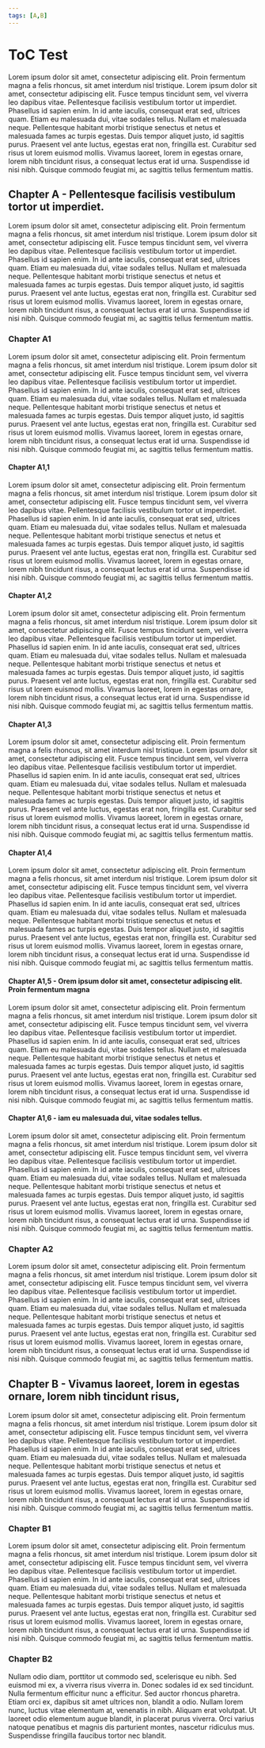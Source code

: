 ```yaml
---
tags: [A,B]
---
```


# ToC Test

Lorem ipsum dolor sit amet, consectetur adipiscing elit. Proin fermentum magna a felis rhoncus, sit amet interdum nisl tristique. Lorem ipsum dolor sit amet, consectetur adipiscing elit. Fusce tempus tincidunt sem, vel viverra leo dapibus vitae. Pellentesque facilisis vestibulum tortor ut imperdiet. Phasellus id sapien enim. In id ante iaculis, consequat erat sed, ultrices quam. Etiam eu malesuada dui, vitae sodales tellus. Nullam et malesuada neque. Pellentesque habitant morbi tristique senectus et netus et malesuada fames ac turpis egestas. Duis tempor aliquet justo, id sagittis purus. Praesent vel ante luctus, egestas erat non, fringilla est. Curabitur sed risus ut lorem euismod mollis. Vivamus laoreet, lorem in egestas ornare, lorem nibh tincidunt risus, a consequat lectus erat id urna. Suspendisse id nisi nibh. Quisque commodo feugiat mi, ac sagittis tellus fermentum mattis.

## Chapter A - Pellentesque facilisis vestibulum tortor ut imperdiet. 

Lorem ipsum dolor sit amet, consectetur adipiscing elit. Proin fermentum magna a felis rhoncus, sit amet interdum nisl tristique. Lorem ipsum dolor sit amet, consectetur adipiscing elit. Fusce tempus tincidunt sem, vel viverra leo dapibus vitae. Pellentesque facilisis vestibulum tortor ut imperdiet. Phasellus id sapien enim. In id ante iaculis, consequat erat sed, ultrices quam. Etiam eu malesuada dui, vitae sodales tellus. Nullam et malesuada neque. Pellentesque habitant morbi tristique senectus et netus et malesuada fames ac turpis egestas. Duis tempor aliquet justo, id sagittis purus. Praesent vel ante luctus, egestas erat non, fringilla est. Curabitur sed risus ut lorem euismod mollis. Vivamus laoreet, lorem in egestas ornare, lorem nibh tincidunt risus, a consequat lectus erat id urna. Suspendisse id nisi nibh. Quisque commodo feugiat mi, ac sagittis tellus fermentum mattis.



### Chapter  A1

Lorem ipsum dolor sit amet, consectetur adipiscing elit. Proin fermentum magna a felis rhoncus, sit amet interdum nisl tristique. Lorem ipsum dolor sit amet, consectetur adipiscing elit. Fusce tempus tincidunt sem, vel viverra leo dapibus vitae. Pellentesque facilisis vestibulum tortor ut imperdiet. Phasellus id sapien enim. In id ante iaculis, consequat erat sed, ultrices quam. Etiam eu malesuada dui, vitae sodales tellus. Nullam et malesuada neque. Pellentesque habitant morbi tristique senectus et netus et malesuada fames ac turpis egestas. Duis tempor aliquet justo, id sagittis purus. Praesent vel ante luctus, egestas erat non, fringilla est. Curabitur sed risus ut lorem euismod mollis. Vivamus laoreet, lorem in egestas ornare, lorem nibh tincidunt risus, a consequat lectus erat id urna. Suspendisse id nisi nibh. Quisque commodo feugiat mi, ac sagittis tellus fermentum mattis.

#### Chapter  A1,1

Lorem ipsum dolor sit amet, consectetur adipiscing elit. Proin fermentum magna a felis rhoncus, sit amet interdum nisl tristique. Lorem ipsum dolor sit amet, consectetur adipiscing elit. Fusce tempus tincidunt sem, vel viverra leo dapibus vitae. Pellentesque facilisis vestibulum tortor ut imperdiet. Phasellus id sapien enim. In id ante iaculis, consequat erat sed, ultrices quam. Etiam eu malesuada dui, vitae sodales tellus. Nullam et malesuada neque. Pellentesque habitant morbi tristique senectus et netus et malesuada fames ac turpis egestas. Duis tempor aliquet justo, id sagittis purus. Praesent vel ante luctus, egestas erat non, fringilla est. Curabitur sed risus ut lorem euismod mollis. Vivamus laoreet, lorem in egestas ornare, lorem nibh tincidunt risus, a consequat lectus erat id urna. Suspendisse id nisi nibh. Quisque commodo feugiat mi, ac sagittis tellus fermentum mattis.

#### Chapter  A1,2

Lorem ipsum dolor sit amet, consectetur adipiscing elit. Proin fermentum magna a felis rhoncus, sit amet interdum nisl tristique. Lorem ipsum dolor sit amet, consectetur adipiscing elit. Fusce tempus tincidunt sem, vel viverra leo dapibus vitae. Pellentesque facilisis vestibulum tortor ut imperdiet. Phasellus id sapien enim. In id ante iaculis, consequat erat sed, ultrices quam. Etiam eu malesuada dui, vitae sodales tellus. Nullam et malesuada neque. Pellentesque habitant morbi tristique senectus et netus et malesuada fames ac turpis egestas. Duis tempor aliquet justo, id sagittis purus. Praesent vel ante luctus, egestas erat non, fringilla est. Curabitur sed risus ut lorem euismod mollis. Vivamus laoreet, lorem in egestas ornare, lorem nibh tincidunt risus, a consequat lectus erat id urna. Suspendisse id nisi nibh. Quisque commodo feugiat mi, ac sagittis tellus fermentum mattis.

#### Chapter  A1,3

Lorem ipsum dolor sit amet, consectetur adipiscing elit. Proin fermentum magna a felis rhoncus, sit amet interdum nisl tristique. Lorem ipsum dolor sit amet, consectetur adipiscing elit. Fusce tempus tincidunt sem, vel viverra leo dapibus vitae. Pellentesque facilisis vestibulum tortor ut imperdiet. Phasellus id sapien enim. In id ante iaculis, consequat erat sed, ultrices quam. Etiam eu malesuada dui, vitae sodales tellus. Nullam et malesuada neque. Pellentesque habitant morbi tristique senectus et netus et malesuada fames ac turpis egestas. Duis tempor aliquet justo, id sagittis purus. Praesent vel ante luctus, egestas erat non, fringilla est. Curabitur sed risus ut lorem euismod mollis. Vivamus laoreet, lorem in egestas ornare, lorem nibh tincidunt risus, a consequat lectus erat id urna. Suspendisse id nisi nibh. Quisque commodo feugiat mi, ac sagittis tellus fermentum mattis.

#### Chapter  A1,4

Lorem ipsum dolor sit amet, consectetur adipiscing elit. Proin fermentum magna a felis rhoncus, sit amet interdum nisl tristique. Lorem ipsum dolor sit amet, consectetur adipiscing elit. Fusce tempus tincidunt sem, vel viverra leo dapibus vitae. Pellentesque facilisis vestibulum tortor ut imperdiet. Phasellus id sapien enim. In id ante iaculis, consequat erat sed, ultrices quam. Etiam eu malesuada dui, vitae sodales tellus. Nullam et malesuada neque. Pellentesque habitant morbi tristique senectus et netus et malesuada fames ac turpis egestas. Duis tempor aliquet justo, id sagittis purus. Praesent vel ante luctus, egestas erat non, fringilla est. Curabitur sed risus ut lorem euismod mollis. Vivamus laoreet, lorem in egestas ornare, lorem nibh tincidunt risus, a consequat lectus erat id urna. Suspendisse id nisi nibh. Quisque commodo feugiat mi, ac sagittis tellus fermentum mattis.

#### Chapter  A1,5 - Orem ipsum dolor sit amet, consectetur adipiscing elit. Proin fermentum magna

Lorem ipsum dolor sit amet, consectetur adipiscing elit. Proin fermentum magna a felis rhoncus, sit amet interdum nisl tristique. Lorem ipsum dolor sit amet, consectetur adipiscing elit. Fusce tempus tincidunt sem, vel viverra leo dapibus vitae. Pellentesque facilisis vestibulum tortor ut imperdiet. Phasellus id sapien enim. In id ante iaculis, consequat erat sed, ultrices quam. Etiam eu malesuada dui, vitae sodales tellus. Nullam et malesuada neque. Pellentesque habitant morbi tristique senectus et netus et malesuada fames ac turpis egestas. Duis tempor aliquet justo, id sagittis purus. Praesent vel ante luctus, egestas erat non, fringilla est. Curabitur sed risus ut lorem euismod mollis. Vivamus laoreet, lorem in egestas ornare, lorem nibh tincidunt risus, a consequat lectus erat id urna. Suspendisse id nisi nibh. Quisque commodo feugiat mi, ac sagittis tellus fermentum mattis.

#### Chapter  A1,6 - iam eu malesuada dui, vitae sodales tellus.

Lorem ipsum dolor sit amet, consectetur adipiscing elit. Proin fermentum magna a felis rhoncus, sit amet interdum nisl tristique. Lorem ipsum dolor sit amet, consectetur adipiscing elit. Fusce tempus tincidunt sem, vel viverra leo dapibus vitae. Pellentesque facilisis vestibulum tortor ut imperdiet. Phasellus id sapien enim. In id ante iaculis, consequat erat sed, ultrices quam. Etiam eu malesuada dui, vitae sodales tellus. Nullam et malesuada neque. Pellentesque habitant morbi tristique senectus et netus et malesuada fames ac turpis egestas. Duis tempor aliquet justo, id sagittis purus. Praesent vel ante luctus, egestas erat non, fringilla est. Curabitur sed risus ut lorem euismod mollis. Vivamus laoreet, lorem in egestas ornare, lorem nibh tincidunt risus, a consequat lectus erat id urna. Suspendisse id nisi nibh. Quisque commodo feugiat mi, ac sagittis tellus fermentum mattis.



### Chapter  A2

Lorem ipsum dolor sit amet, consectetur adipiscing elit. Proin fermentum magna a felis rhoncus, sit amet interdum nisl tristique. Lorem ipsum dolor sit amet, consectetur adipiscing elit. Fusce tempus tincidunt sem, vel viverra leo dapibus vitae. Pellentesque facilisis vestibulum tortor ut imperdiet. Phasellus id sapien enim. In id ante iaculis, consequat erat sed, ultrices quam. Etiam eu malesuada dui, vitae sodales tellus. Nullam et malesuada neque. Pellentesque habitant morbi tristique senectus et netus et malesuada fames ac turpis egestas. Duis tempor aliquet justo, id sagittis purus. Praesent vel ante luctus, egestas erat non, fringilla est. Curabitur sed risus ut lorem euismod mollis. Vivamus laoreet, lorem in egestas ornare, lorem nibh tincidunt risus, a consequat lectus erat id urna. Suspendisse id nisi nibh. Quisque commodo feugiat mi, ac sagittis tellus fermentum mattis.

## Chapter  B - Vivamus laoreet, lorem in egestas ornare, lorem nibh tincidunt risus,

Lorem ipsum dolor sit amet, consectetur adipiscing elit. Proin fermentum magna a felis rhoncus, sit amet interdum nisl tristique. Lorem ipsum dolor sit amet, consectetur adipiscing elit. Fusce tempus tincidunt sem, vel viverra leo dapibus vitae. Pellentesque facilisis vestibulum tortor ut imperdiet. Phasellus id sapien enim. In id ante iaculis, consequat erat sed, ultrices quam. Etiam eu malesuada dui, vitae sodales tellus. Nullam et malesuada neque. Pellentesque habitant morbi tristique senectus et netus et malesuada fames ac turpis egestas. Duis tempor aliquet justo, id sagittis purus. Praesent vel ante luctus, egestas erat non, fringilla est. Curabitur sed risus ut lorem euismod mollis. Vivamus laoreet, lorem in egestas ornare, lorem nibh tincidunt risus, a consequat lectus erat id urna. Suspendisse id nisi nibh. Quisque commodo feugiat mi, ac sagittis tellus fermentum mattis.

### Chapter  B1

Lorem ipsum dolor sit amet, consectetur adipiscing elit. Proin fermentum magna a felis rhoncus, sit amet interdum nisl tristique. Lorem ipsum dolor sit amet, consectetur adipiscing elit. Fusce tempus tincidunt sem, vel viverra leo dapibus vitae. Pellentesque facilisis vestibulum tortor ut imperdiet. Phasellus id sapien enim. In id ante iaculis, consequat erat sed, ultrices quam. Etiam eu malesuada dui, vitae sodales tellus. Nullam et malesuada neque. Pellentesque habitant morbi tristique senectus et netus et malesuada fames ac turpis egestas. Duis tempor aliquet justo, id sagittis purus. Praesent vel ante luctus, egestas erat non, fringilla est. Curabitur sed risus ut lorem euismod mollis. Vivamus laoreet, lorem in egestas ornare, lorem nibh tincidunt risus, a consequat lectus erat id urna. Suspendisse id nisi nibh. Quisque commodo feugiat mi, ac sagittis tellus fermentum mattis.

### Chapter  B2

Nullam odio diam, porttitor ut commodo sed, scelerisque eu nibh. Sed euismod mi ex, a viverra risus viverra in. Donec sodales id ex sed tincidunt. Nulla fermentum efficitur nunc a efficitur. Sed auctor rhoncus pharetra. Etiam orci ex, dapibus sit amet ultrices non, blandit a odio. Nullam lorem nunc, luctus vitae elementum at, venenatis in nibh. Aliquam erat volutpat. Ut laoreet odio elementum augue blandit, in placerat purus viverra. Orci varius natoque penatibus et magnis dis parturient montes, nascetur ridiculus mus. Suspendisse fringilla faucibus tortor nec blandit.